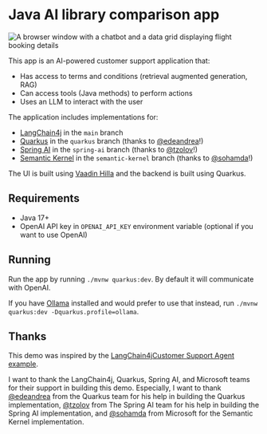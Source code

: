 # Java AI library comparison app

![A browser window with a chatbot and a data grid displaying flight booking details](screenshot.jpg)

This app is an AI-powered customer support application that:

- Has access to terms and conditions (retrieval augmented generation, RAG)
- Can access tools (Java methods) to perform actions
- Uses an LLM to interact with the user

The application includes implementations for: 

- [LangChain4j](https://github.com/langchain4j/langchain4j) in the `main` branch
- [Quarkus](https://quarkus.io) in the `quarkus` branch (thanks to [@edeandrea](https://github.com/edeandrea)!)
- [Spring AI](https://spring.io/projects/spring-ai/) in the `spring-ai` branch (thanks to [@tzolov](https://github.com/tzolov)!)
- [Semantic Kernel](https://github.com/microsoft/semantic-kernel) in the `semantic-kernel` branch (thanks to [@sohamda](https://github.com/sohamda)!)

The UI is built using [Vaadin Hilla](https://vaadin.com) and the backend is built using Quarkus.

## Requirements
- Java 17+
- OpenAI API key in `OPENAI_API_KEY` environment variable (optional if you want to use OpenAI)

## Running
Run the app by running `./mvnw quarkus:dev`. By default it will communicate with OpenAI.

If you have [Ollama](https://ollama.com/) installed and would prefer to use that instead, run `./mvnw quarkus:dev -Dquarkus.profile=ollama`.

## Thanks
This demo was inspired by the [LangChain4jCustomer Support Agent example](https://github.com/langchain4j/langchain4j-examples/tree/main/spring-boot-example/src/main/java/dev/langchain4j/example).

I want to thank the LangChain4j, Quarkus, Spring AI, and Microsoft teams for their support in building this demo.
Especially, I want to thank [@edeandrea](https://github.com/edeandrea) from the Quarkus team for his help in building the Quarkus implementation, [@tzolov](https://github.com/tzolov) from The Spring AI team for his help in building the Spring AI implementation, and [@sohamda](https://github.com/sohamda) from Microsoft for the Semantic Kernel implementation.
